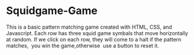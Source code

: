 # Squidgame-Game
This is a basic pattern matching game created with HTML, CSS, and Javascript. Each row has three squid game symbals that move horizontally at random. If we click on each row, they will come to a halt if the pattern matches,  you win the game,otherwise  use a button to reset it.

